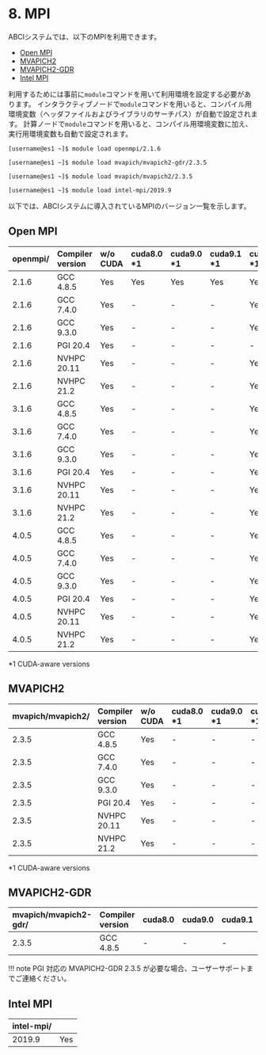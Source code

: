 # 8. MPI

ABCIシステムでは、以下のMPIを利用できます。

* [Open MPI](https://www.open-mpi.org/)
* [MVAPICH2](http://mvapich.cse.ohio-state.edu/overview/#mv2)
* [MVAPICH2-GDR](http://mvapich.cse.ohio-state.edu/overview/#mv2gdr)
* [Intel MPI](https://software.intel.com/en-us/intel-mpi-library)

利用するためには事前に`module`コマンドを用いて利用環境を設定する必要があります。
インタラクティブノードで`module`コマンドを用いると、コンパイル用環境変数（ヘッダファイルおよびライブラリのサーチパス）が自動で設定されます。
計算ノードで`module`コマンドを用いると、コンパイル用環境変数に加え、実行用環境変数も自動で設定されます。

```
[username@es1 ~]$ module load openmpi/2.1.6
```

```
[username@es1 ~]$ module load mvapich/mvapich2-gdr/2.3.5
```

```
[username@es1 ~]$ module load mvapich/mvapich2/2.3.5
```

```
[username@es1 ~]$ module load intel-mpi/2019.9
```

以下では、ABCIシステムに導入されているMPIのバージョン一覧を示します。

## Open MPI

<!--
| openmpi/ | Compiler version | w/o CUDA | cuda8.0 \*1 | cuda9.0 \*1 | cuda9.1 \*1 | cuda9.2 \*1 | cuda10.0 \*1 | cuda10.1 \*1 | cuda10.2 \*1 | cuda11.0 \*1 | cuda11.1 \*1 | cuda11.2 \*1 |
|:--|:--|:--|:--|:--|:--|:--|:--|:--|:--|:--|:--|:--|
| 2.1.6  | GCC 4.8.5   | Yes | Yes | Yes | Yes | Yes | Yes | Yes | Yes | Yes | Yes | Yes |
| 2.1.6  | GCC 7.4.0   | Yes | -   | -   | -   | Yes | Yes | Yes | Yes | Yes | Yes | Yes |
| 2.1.6  | GCC 9.3.0   | Yes | -   | -   | -   | Yes | Yes | Yes | Yes | Yes | Yes | Yes |
| 2.1.6  | PGI 20.4    | Yes | -   | -   | -   | -   | -   | -   | -   | -   | -   | -   |
| 2.1.6  | NVHPC 20.11 | Yes | -   | -   | -   | Yes | Yes | Yes | Yes | Yes | Yes | Yes |
| 2.1.6  | NVHPC 21.2  | Yes | -   | -   | -   | Yes | Yes | Yes | Yes | Yes | Yes | Yes |
| 3.1.6  | GCC 4.8.5   | Yes | -   | -   | -   | Yes | Yes | Yes | Yes | Yes | Yes | Yes |
| 3.1.6  | GCC 7.4.0   | Yes | -   | -   | -   | Yes | Yes | Yes | Yes | Yes | Yes | Yes |
| 3.1.6  | GCC 9.3.0   | Yes | -   | -   | -   | Yes | Yes | Yes | Yes | Yes | Yes | Yes |
| 3.1.6  | PGI 20.4    | Yes | -   | -   | -   | Yes | Yes | Yes | Yes | Yes | Yes | Yes |
| 3.1.6  | NVHPC 20.11 | Yes | -   | -   | -   | Yes | Yes | Yes | Yes | Yes | Yes | Yes |
| 3.1.6  | NVHPC 21.2  | Yes | -   | -   | -   | Yes | Yes | Yes | Yes | Yes | Yes | Yes |
| 4.0.5  | GCC 4.8.5   | Yes | -   | -   | -   | Yes | Yes | Yes | Yes | Yes | Yes | Yes |
| 4.0.5  | GCC 7.4.0   | Yes | -   | -   | -   | Yes | Yes | Yes | Yes | Yes | Yes | Yes |
| 4.0.5  | GCC 9.3.0   | Yes | -   | -   | -   | Yes | Yes | Yes | Yes | Yes | Yes | Yes |
| 4.0.5  | PGI 20.4    | Yes | -   | -   | -   | Yes | Yes | Yes | Yes | Yes | Yes | Yes |
| 4.0.5  | NVHPC 20.11 | Yes | -   | -   | -   | Yes | Yes | Yes | Yes | Yes | Yes | Yes |
| 4.0.5  | NVHPC 21.2  | Yes | -   | -   | -   | Yes | Yes | Yes | Yes | Yes | Yes | Yes |

\*2 Installed, but modules are not provided
-->

| openmpi/ | Compiler version | w/o CUDA | cuda8.0 \*1 | cuda9.0 \*1 | cuda9.1 \*1 | cuda9.2 \*1 | cuda10.0 \*1 | cuda10.1 \*1 | cuda10.2 \*1 | cuda11.0 \*1 | cuda11.1 \*1 | cuda11.2 \*1 |
|:--|:--|:--|:--|:--|:--|:--|:--|:--|:--|:--|:--|:--|
| 2.1.6  | GCC 4.8.5   | Yes | Yes | Yes | Yes | Yes | Yes | Yes | Yes | Yes | Yes | Yes |
| 2.1.6  | GCC 7.4.0   | Yes | -   | -   | -   | Yes | Yes | Yes | Yes | Yes | Yes | Yes |
| 2.1.6  | GCC 9.3.0   | Yes | -   | -   | -   | Yes | Yes | Yes | Yes | Yes | Yes | Yes |
| 2.1.6  | PGI 20.4    | Yes | -   | -   | -   | -   | -   | -   | -   | -   | -   | -   |
| 2.1.6  | NVHPC 20.11 | Yes | -   | -   | -   | Yes | Yes | Yes | Yes | Yes | Yes | Yes |
| 2.1.6  | NVHPC 21.2  | Yes | -   | -   | -   | Yes | Yes | Yes | Yes | Yes | Yes | Yes |
| 3.1.6  | GCC 4.8.5   | Yes | -   | -   | -   | Yes | Yes | Yes | Yes | Yes | Yes | Yes |
| 3.1.6  | GCC 7.4.0   | Yes | -   | -   | -   | Yes | Yes | Yes | Yes | Yes | Yes | Yes |
| 3.1.6  | GCC 9.3.0   | Yes | -   | -   | -   | Yes | Yes | Yes | Yes | Yes | Yes | Yes |
| 3.1.6  | PGI 20.4    | Yes | -   | -   | -   | Yes | Yes | Yes | Yes | Yes | Yes | Yes |
| 3.1.6  | NVHPC 20.11 | Yes | -   | -   | -   | Yes | Yes | Yes | Yes | Yes | Yes | Yes |
| 3.1.6  | NVHPC 21.2  | Yes | -   | -   | -   | Yes | Yes | Yes | Yes | Yes | Yes | Yes |
| 4.0.5  | GCC 4.8.5   | Yes | -   | -   | -   | Yes | Yes | Yes | Yes | Yes | Yes | Yes |
| 4.0.5  | GCC 7.4.0   | Yes | -   | -   | -   | Yes | Yes | Yes | Yes | Yes | Yes | Yes |
| 4.0.5  | GCC 9.3.0   | Yes | -   | -   | -   | Yes | Yes | Yes | Yes | Yes | Yes | Yes |
| 4.0.5  | PGI 20.4    | Yes | -   | -   | -   | Yes | Yes | Yes | Yes | Yes | Yes | Yes |
| 4.0.5  | NVHPC 20.11 | Yes | -   | -   | -   | Yes | Yes | Yes | Yes | Yes | Yes | Yes |
| 4.0.5  | NVHPC 21.2  | Yes | -   | -   | -   | Yes | Yes | Yes | Yes | Yes | Yes | Yes |

\*1 CUDA-aware versions

## MVAPICH2

| mvapich/mvapich2/ | Compiler version | w/o CUDA | cuda8.0 \*1 | cuda9.0 \*1 | cuda9.1 \*1 | cuda9.2 \*1 | cuda10.0 \*1 | cuda10.1 \*1 | cuda10.2 \*1 | cuda11.0 \*1 | cuda11.1 \*1 | cuda11.2 \*1 |
|:--|:--|:--|:--|:--|:--|:--|:--|:--|:--|:--|:--|:--|
| 2.3.5 | GCC 4.8.5   | Yes | -   | -   | -   | -   | -   | -   | -   | -   | -   | -   |
| 2.3.5 | GCC 7.4.0   | Yes | -   | -   | -   | -   | -   | -   | -   | -   | -   | -   |
| 2.3.5 | GCC 9.3.0   | Yes | -   | -   | -   | -   | -   | -   | -   | -   | -   | -   |
| 2.3.5 | PGI 20.4    | Yes | -   | -   | -   | -   | -   | -   | -   | -   | -   | -   |
| 2.3.5 | NVHPC 20.11 | Yes | -   | -   | -   | -   | -   | -   | -   | -   | -   | -   |
| 2.3.5 | NVHPC 21.2  | Yes | -   | -   | -   | -   | -   | -   | -   | -   | -   | -   |

\*1 CUDA-aware versions

## MVAPICH2-GDR

| mvapich/mvapich2-gdr/ | Compiler version | cuda8.0 | cuda9.0 | cuda9.1 | cuda9.2 | cuda10.0 | cuda10.1 | cuda10.2 | cuda11.0 | cuda11.1 | cuda11.2 |
|:--|:--|:--|:--|:--|:--|:--|:--|:--|:--|:--|:--|
| 2.3.5  | GCC 4.8.5 | -   | -   | -   | -   | -   | -   | Yes | Yes | -   | -   |

!!! note
    PGI 対応の MVAPICH2-GDR 2.3.5 が必要な場合、ユーザーサポートまでご連絡ください。

## Intel MPI

<!--
| intel-mpi/ | |
|:--|:--|
| 2017.8.262 | \*1 |
| 2018.2.199 | Yes |
| 2018.3.222 | \*1 |
| 2019.3.199 | \*1 |

\*1 Installed, but modules are not provided
-->

| intel-mpi/ | |
|:--|:--|
| 2019.9 | Yes |

